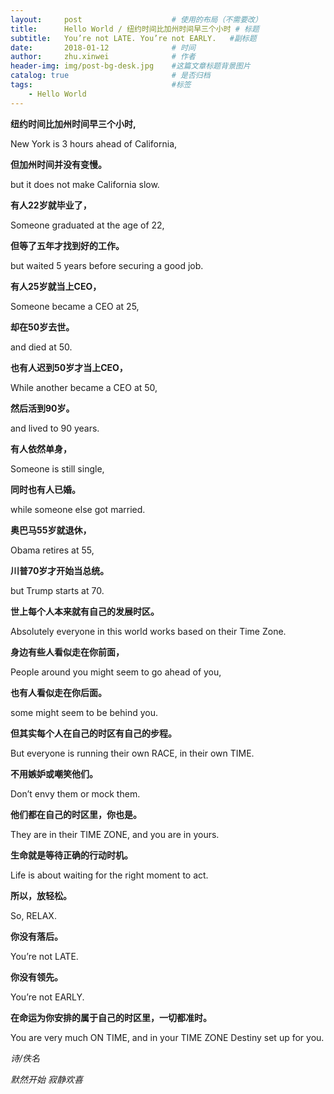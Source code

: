 ```yaml
---
layout:     post   				    # 使用的布局（不需要改）
title:      Hello World / 纽约时间比加州时间早三个小时 # 标题 
subtitle:   You’re not LATE. You’re not EARLY.   #副标题
date:       2018-01-12 				# 时间
author:     zhu.xinwei 		    	# 作者
header-img: img/post-bg-desk.jpg 	#这篇文章标题背景图片
catalog: true 						# 是否归档
tags:								#标签
    - Hello World
---
```



**纽约时间比加州时间早三个小时,**

New York is 3 hours ahead of California,

**但加州时间并没有变慢。** 

but it does not make California slow.

**有人22岁就毕业了，**  

Someone graduated at the age of 22,

**但等了五年才找到好的工作。**

but waited 5 years before securing a good job.

**有人25岁就当上CEO，**

Someone became a CEO at 25,

**却在50岁去世。**  

and died at 50.

**也有人迟到50岁才当上CEO，**  

While another became a CEO at 50,

**然后活到90岁。** 

and lived to 90 years.

**有人依然单身，**  

Someone is still single,

**同时也有人已婚。**  

while someone else got married.

**奥巴马55岁就退休，**  

Obama retires at 55,

**川普70岁才开始当总统。**  

but Trump starts at 70.

**世上每个人本来就有自己的发展时区。**  

Absolutely everyone in this world works based on their Time Zone.

**身边有些人看似走在你前面，**  

People around you might seem to go ahead of you,

**也有人看似走在你后面。**  

some might seem to be behind you.

**但其实每个人在自己的时区有自己的步程。**  

But everyone is running their own RACE, in their own TIME.

**不用嫉妒或嘲笑他们。**  

Don’t envy them or mock them.

**他们都在自己的时区里，你也是。**  

They are in their TIME ZONE, and you are in yours.

**生命就是等待正确的行动时机。**  

Life is about waiting for the right moment to act.

**所以，放轻松。**  

So, RELAX.

**你没有落后。**  

You’re not LATE.

**你没有领先。**  

You’re not EARLY.

**在命运为你安排的属于自己的时区里，一切都准时。**  

You are very much ON TIME, and in your TIME ZONE Destiny set up for you.


*诗/佚名*


*默然开始 寂静欢喜*